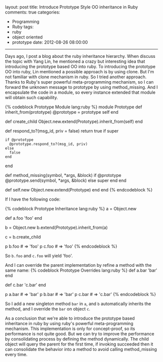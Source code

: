layout: post
title: Introduce Prototype Style OO inheritance in Ruby
comments: true
categories:
  - Programming
  - Ruby
tags:
  - ruby
  - object oriented
  - prototype
date: 2012-08-26 08:00:00
---
Days ago, I post a blog about the ruby inheritance hierarchy. When discuss the topic with Yang Lin, he mentioned a crazy but interesting idea that introducing the prototype based OO into ruby.
To introducing the prototype OO into ruby, Lin mentioned a possible approach is by using clone. But I'm not familiar with clone mechanism in ruby. So I tried another approach.
Thanks to Ruby's super powerful meta-programming mechanism, so I can forward the unknown message to prototype by using method_missing. And I encapsulate the code in a module, so every instance extended that module will obtain such capability.

{% codeblock Prototype Module lang:ruby %}
module Prototype
  def inherit_from(prototype)
    @prototype = prototype
    self
  end

  def create_child
    Object.new.extend(Prototype).inherit_from(self)
  end

  def respond_to?(msg_id, priv = false)
    return true if super

    if @prototype
      @prototype.respond_to?(msg_id, priv)
    else
      false
    end
  end

  def method_missing(symbol, *args, &block)
    if @prototype
      @prototype.send(symbol, *args, &block)
    else
      super
    end
  end

  def self.new
    Object.new.extend(Prototype)
  end
end
{% endcodeblock %}

If I have the following code:

{% codeblock Prototype Inheritance lang:ruby %}
a = Object.new

def a.foo
  'foo'
end

b = Object.new
b.extend(Prototype).inherit_from(a)

c = b.create_child

p b.foo # => 'foo'
p c.foo # => 'foo'
{% endcodeblock %}

So `b.foo` and `c.foo` will yield 'foo'.

And I can override the parent implementation by refine a method with the same name:
{% codeblock Prototype Overrides lang:ruby %}
def a.bar
  'bar'
end

def c.bar
  'c.bar'
end

p a.bar # => 'bar'
p b.bar # => 'bar'
p c.bar # => 'c.bar'
{% endcodeblock %}

So I add a new singleton method `bar` in `a`, and `b` automatically inherits the method, and I override the `bar` on object `c`.

As a conclusion that we're able to introduce the prototype based inheritance in ruby by using ruby's powerful meta-programming mechanism. This implementation is only for concept-proof, so its performance is not quite good. But we can try to improve the performance by consolidating process by defining the method dynamically. The child object will query the parent for the first time, if invoking succeeded then it can consolidate the behavior into a method to avoid calling method_missing every time.
